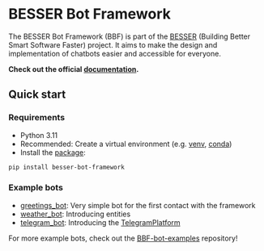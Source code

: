 # BESSER Bot Framework

The BESSER Bot Framework (BBF) is part of the [BESSER]([https://github.com/besser-pearl](https://modeling-languages.com/a-smart-low-code-platform-for-smart-software-in-luxembourg-goodbye-barcelona/)) (Building Better Smart Software Faster) project. It aims to make
the design and implementation of chatbots easier and accessible for everyone.

**Check out the official [documentation](https://besserbot-framework.readthedocs.io/en/latest/).**

## Quick start

### Requirements

- Python 3.11
- Recommended: Create a virtual environment
  (e.g. [venv](https://docs.python.org/3/library/venv.html),
  [conda](https://conda.io/projects/conda/en/latest/user-guide/tasks/manage-environments.html))
- Install the [package](https://pypi.org/project/besser-bot-framework/):

```bash
pip install besser-bot-framework
```

### Example bots

- [greetings_bot](https://github.com/BESSER-PEARL/BESSER-Bot-Framework/blob/main/besser/bot/test/examples/greetings_bot.py): Very simple bot for the first contact with the framework
- [weather_bot](https://github.com/BESSER-PEARL/BESSER-Bot-Framework/blob/main/besser/bot/test/examples/weather_bot.py): Introducing entities
- [telegram_bot](https://github.com/BESSER-PEARL/BESSER-Bot-Framework/blob/main/besser/bot/test/examples/telegram_bot.py): Introducing the [TelegramPlatform](https://besserbot-framework.readthedocs.io/en/latest/wiki/platforms/telegram_platform.html)

For more example bots, check out the [BBF-bot-examples](https://github.com/BESSER-PEARL/BBF-bot-examples) repository!

